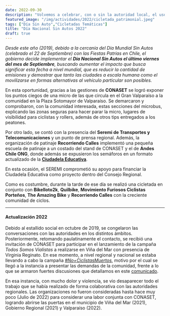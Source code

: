 ```yaml
---
date: 2022-09-30
description: "Volvemos a celebrar, con o sin la autoridad local, el uso de ciclos para desplazarnos"
featured_image: "/img/actividades/2022/cicletada_patrimonial.jpeg"
tags: ["Día Sin Auto","Cicletadas Temáticas"]
title: "Día Nacional Sin Autos 2022"
draft: true
---
```


<!-- {{< gallery gallery_dir="/img/actividades/2019/dnsa" >}}
<br> -->

_Desde este año (2019), debido a la cercanía del Día Mundial Sin Autos (celebrado el 22 de Septiembre) con las Fiestas Patrias en Chile, el gobierno decide implementar el **Día Nacional Sin Autos el último viernes del mes de Septiembre**, buscando aumentar el impacto que busca significar esta fecha a nivel mundial, que es reducir la cantidad de emisiones y demostrar que tanto las ciudades a escala humana como el movilizarse en formas alternativas al vehículo particular son posibles._

En esta oportunidad, gracias a las gestiones de **CONASET** se logró exponer los puntos ciegos de una micro de las que circula en el Gran Valparaíso a la comunidad en la Plaza Sotomayor de Valparaíso. Se demarcaron y comprobaron, con la comunidad interesada, estas secciones del microbus, explicando las zonas seguras para hacer parar la micro, lugares de visibilidad para ciclistas y rollers, además de otros tips entregados a los peatones.

Por otro lado, se contó con la presencia del **Seremi de Transportes y Telecomunicaciones** y un punto de prensa regional. Además, la organización de patinaje **Recorriendo Calles** implementó una pequeña escuela de patinaje a un costado del stand de CONASET y el de **Andes Chile ONG**, donde además se expusieron los semáforos en un formato actualizado de la [**Ciudadela Educativa**](/actividades/2017/piloto_ciudadela_educativa_2017).

En esta ocasión, el SEREMI comprometió su apoyo para financiar la Ciudadela Educativa como proyecto dentro del Consejo Regional.

Como es costumbre, durante la tarde de ese día se realizó una cicletada en conjunto con **Bikelloto2k**, **Quilbike**, **Movimiento Furiosos Ciclistas Porteños**, **The Amazing Bike** y **Recorriendo Calles** con la creciente comunidad de ciclos.

___

#### Actualización 2022

Debido al estallido social en octubre de 2019, se congelaron las conversaciones con las autoridades en los distintos ámbitos. Posteriormente, retomando paulatinamente el contacto, se recibió una invitación de CONASET para participar en el lanzamiento de la campaña _Todos Somos Vialistas_ a realizarse en Viña del Mar con presencia de Virginia Reginato. En ese momento, a nivel regional y nacional se estaba llevando a cabo la campaña [_#No+CiclistasMuertos_](/noticias/2020/conmemoracion-victimas/), motivo por el cual se llegó a la instancia a presentar las demandas de la comunidad, frente a lo que se armaron fuertes discusiones que detallamos en este [comunicado](/noticias/2020/comunicado-25-noviembre/).

En esa instancia, con mucho dolor y violencia, se vio desaparecer todo el trabajo que se había realizado de forma colaborativa con las autoridades regionales. Las organizaciones no fueron consideradas hasta hace muy poco (Julio de 2022) para considerar una labor conjunta con CONASET, logrando abrirse las puertas en el municipio de Viña del Mar (2021), Gobierno Regional (2021) y Valparaíso (2022).

